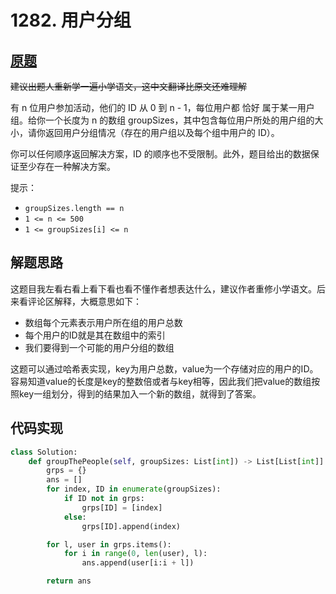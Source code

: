 # 1282. 用户分组

## [原题](https://leetcode-cn.com/problems/group-the-people-given-the-group-size-they-belong-to)

~~建议出题人重新学一遍小学语文，这中文翻译比原文还难理解~~

有 n 位用户参加活动，他们的 ID 从 0 到 n - 1，每位用户都 恰好 属于某一用户组。给你一个长度为 n 的数组 groupSizes，其中包含每位用户所处的用户组的大小，请你返回用户分组情况（存在的用户组以及每个组中用户的 ID）。

你可以任何顺序返回解决方案，ID 的顺序也不受限制。此外，题目给出的数据保证至少存在一种解决方案。

提示：

+ `groupSizes.length == n`
+ `1 <= n <= 500`
+ `1 <= groupSizes[i] <= n`

## 解题思路

这题目我左看右看上看下看也看不懂作者想表达什么，建议作者重修小学语文。后来看评论区解释，大概意思如下：

+ 数组每个元素表示用户所在组的用户总数
+ 每个用户的ID就是其在数组中的索引
+ 我们要得到一个可能的用户分组的数组

这题可以通过哈希表实现，key为用户总数，value为一个存储对应的用户的ID。容易知道value的长度是key的整数倍或者与key相等，因此我们把value的数组按照key一组划分，得到的结果加入一个新的数组，就得到了答案。

## 代码实现

```Python
class Solution:
    def groupThePeople(self, groupSizes: List[int]) -> List[List[int]]:
        grps = {}
        ans = []
        for index, ID in enumerate(groupSizes):
            if ID not in grps:
                grps[ID] = [index]
            else:
                grps[ID].append(index)

        for l, user in grps.items():
            for i in range(0, len(user), l):
                ans.append(user[i:i + l])

        return ans
```
